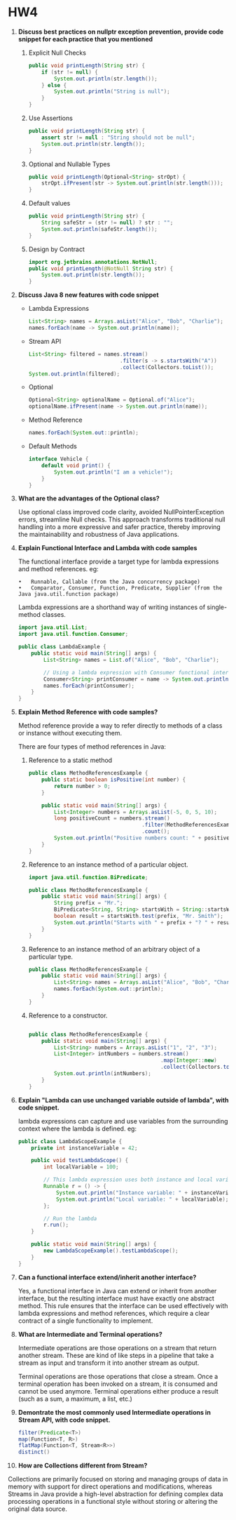 # HW4

1. **Discuss best practices on nullptr exception prevention, provide code snippet for each practice that you mentioned**
    1. Explicit Null Checks
        
        ```java
        public void printLength(String str) {
            if (str != null) {
                System.out.println(str.length());
            } else {
                System.out.println("String is null");
            }
        }
        ```
        
    2. Use Assertions
        
        ```java
        public void printLength(String str) {
            assert str != null : "String should not be null";
            System.out.println(str.length());
        }
        ```
        
    3. Optional and Nullable Types
        
        ```java
        public void printLength(Optional<String> strOpt) {
            strOpt.ifPresent(str -> System.out.println(str.length()));
        }
        ```
        
    4. Default values
        
        ```java
        public void printLength(String str) {
            String safeStr = (str != null) ? str : "";
            System.out.println(safeStr.length());
        }
        ```
        
    5. Design by Contract
        
        ```java
        import org.jetbrains.annotations.NotNull;
        public void printLength(@NotNull String str) {
            System.out.println(str.length());
        }
        ```
        
2. **Discuss Java 8 new features with code snippet**
    - Lambda Expressions
        
        ```java
        List<String> names = Arrays.asList("Alice", "Bob", "Charlie");
        names.forEach(name -> System.out.println(name));
        ```
        
    - Stream API
        
        ```java
        List<String> filtered = names.stream()
                                     .filter(s -> s.startsWith("A"))
                                     .collect(Collectors.toList());
        System.out.println(filtered);
        ```
        
    - Optional
        
        ```java
        Optional<String> optionalName = Optional.of("Alice");
        optionalName.ifPresent(name -> System.out.println(name));
        ```
        
    - Method Reference
        
        ```java
        names.forEach(System.out::println);
        ```
        
    - Default Methods
        
        ```java
        interface Vehicle {
            default void print() {
                System.out.println("I am a vehicle!");
            }
        }
        ```
        
3. **What are the advantages of the Optional class?**
    
    Use optional class improved code clarity, avoided NullPointerException errors, streamline Null checks. This approach transforms traditional null handling into a more expressive and safer practice, thereby improving the maintainability and robustness of Java applications.
    
4. **Explain Functional Interface and Lambda with code samples**
    
    The functional interface provide a target type for lambda expressions and method references. eg:
    
    ```
    •	Runnable, Callable (from the Java concurrency package)
    •	Comparator, Consumer, Function, Predicate, Supplier (from the Java java.util.function package)
    ```
    
    Lambda expressions are a shorthand way of writing instances of single-method classes. 
    
    ```java
    import java.util.List;
    import java.util.function.Consumer;
    
    public class LambdaExample {
        public static void main(String[] args) {
            List<String> names = List.of("Alice", "Bob", "Charlie");
    
            // Using a lambda expression with Consumer functional interface
            Consumer<String> printConsumer = name -> System.out.println(name);
            names.forEach(printConsumer);
        }
    }
    ```
    
5. **Explain Method Reference with code samples?**
    
    Method reference provide a way to refer directly to methods of a class or instance without executing them. 
    
    There are four types of method references in Java:
    
    1. Reference to a static method
        
        ```java
        public class MethodReferencesExample {
            public static boolean isPositive(int number) {
                return number > 0;
            }
        
            public static void main(String[] args) {
                List<Integer> numbers = Arrays.asList(-5, 0, 5, 10);
                long positiveCount = numbers.stream()
                                            .filter(MethodReferencesExample::isPositive)
                                            .count();
                System.out.println("Positive numbers count: " + positiveCount);
            }
        }
        ```
        
    2. Reference to an instance method of a particular object.
        
        ```java
        import java.util.function.BiPredicate;
        
        public class MethodReferencesExample {
            public static void main(String[] args) {
                String prefix = "Mr.";
                BiPredicate<String, String> startsWith = String::startsWith;
                boolean result = startsWith.test(prefix, "Mr. Smith");
                System.out.println("Starts with " + prefix + "? " + result);
            }
        }
        ```
        
    3. Reference to an instance method of an arbitrary object of a particular type.
        
        ```java
        public class MethodReferencesExample {
            public static void main(String[] args) {
                List<String> names = Arrays.asList("Alice", "Bob", "Charlie");
                names.forEach(System.out::println);
            }
        }
        ```
        
    4. Reference to a constructor.
        
        ```java
        
        public class MethodReferencesExample {
            public static void main(String[] args) {
                List<String> numbers = Arrays.asList("1", "2", "3");
                List<Integer> intNumbers = numbers.stream()
                                                  .map(Integer::new)
                                                  .collect(Collectors.toList());
                System.out.println(intNumbers);
            }
        }
        ```
        
6. **Explain "Lambda can use unchanged variable outside of lambda", with code snippet.**
    
     lambda expressions can capture and use variables from the surrounding context where the lambda is defined. eg:
    
    ```java
    public class LambdaScopeExample {
        private int instanceVariable = 42;
    
        public void testLambdaScope() {
            int localVariable = 100;
    
            // This lambda expression uses both instance and local variables
            Runnable r = () -> {
                System.out.println("Instance variable: " + instanceVariable);
                System.out.println("Local variable: " + localVariable);
            };
    
            // Run the lambda
            r.run();
        }
    
        public static void main(String[] args) {
            new LambdaScopeExample().testLambdaScope();
        }
    }
    ```
    
7. **Can a functional interface extend/inherit another interface?**
    
    Yes, a functional interface in Java can extend or inherit from another interface, but the resulting interface must have exactly one abstract method. This rule ensures that the interface can be used effectively with lambda expressions and method references, which require a clear contract of a single functionality to implement.
    
8. **What are Intermediate and Terminal operations?**
    
    Intermediate operations are those operations on a stream that return another stream. These are kind of like steps in a pipeline that take a stream as input and transform it into another stream as output.
    
    Terminal operations are those operations that close a stream. Once a terminal operation has been invoked on a stream, it is consumed and cannot be used anymore. Terminal operations either produce a result (such as a sum, a maximum, a list, etc.)
    
9. **Demontrate the most commonly used Intermediate operations in Stream API, with code snippet.**
    
    ```java
    filter(Predicate<T>)
    map(Function<T, R>)
    flatMap(Function<T, Stream<R>>)
    distinct()
    ```
    
10. **How are Collections different from Stream?**

Collections are primarily focused on storing and managing groups of data in memory with support for direct operations and modifications, whereas Streams in Java provide a high-level abstraction for defining complex data processing operations in a functional style without storing or altering the original data source.